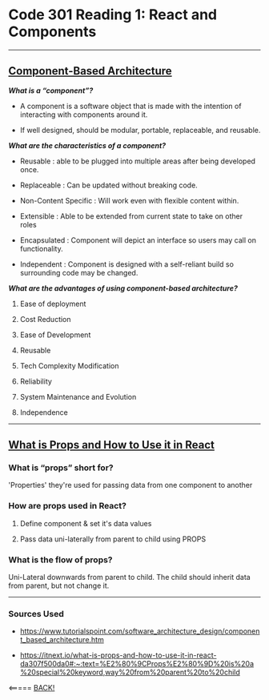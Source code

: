 # Code 301 Reading 1: React and Components

---

## [Component-Based Architecture](https://www.tutorialspoint.com/software_architecture_design/component_based_architecture.htm)

_____What is a “component”?_____

* A component is a software object that is made with the intention of interacting with components around it.

* If well designed, should be modular, portable, replaceable, and reusable.

_____What are the characteristics of a component?_____

* Reusable : able to be plugged into multiple areas after being developed once.

* Replaceable : Can be updated without breaking code.

* Non-Content Specific : Will work even with flexible content within.

* Extensible : Able to be extended from current state to take on other roles

* Encapsulated : Component will depict an interface so users may call on functionality.

* Independent : Component is designed with a self-reliant build so surrounding code may be changed.

_____What are the advantages of using component-based architecture?_____

1. Ease of deployment

2. Cost Reduction

3. Ease of Development

4. Reusable

5. Tech Complexity Modification

6. Reliability

7. System Maintenance and Evolution

8. Independence

---

## [What is Props and How to Use it in React](https://itnext.io/what-is-props-and-how-to-use-it-in-react-da307f500da0#:~:text=%E2%80%9CProps%E2%80%9D%20is%20a%20special%20keyword,way%20from%20parent%20to%20child)

### What is “props” short for?

  'Properties' they're used for passing data from one component to another

### How are props used in React?

1. Define component & set it's data values

2. Pass data uni-laterally from parent to child using PROPS

### What is the flow of props?

Uni-Lateral downwards from parent to child. The child should inherit data from parent, but not change it.

---

### Sources Used

* https://www.tutorialspoint.com/software_architecture_design/component_based_architecture.htm

* https://itnext.io/what-is-props-and-how-to-use-it-in-react-da307f500da0#:~:text=%E2%80%9CProps%E2%80%9D%20is%20a%20special%20keyword,way%20from%20parent%20to%20child


<===== [BACK!](README.md)
